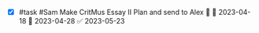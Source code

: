 - [x] #task #Sam Make CritMus Essay II Plan and send to Alex 🔼 🛫 2023-04-18 📅 2023-04-28 ✅ 2023-05-23